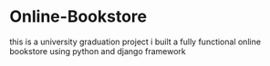 # Online-Bookstore
this is a university graduation project i built a fully functional online bookstore using python and django framework


